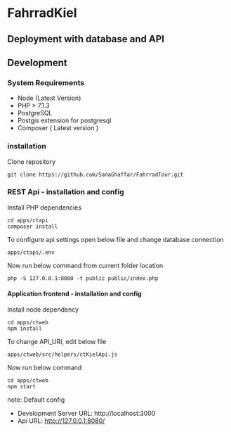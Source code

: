 # FahrradKiel

## Deployment with database and API

## Development

### System Requirements

 - Node (Latest Version)
 - PHP > 7.1.3
 - PostgreSQL 
 - Postgis extension for postgresql
 - Composer ( Latest version ) 

### installation
Clone repository
```
git clone https://github.com/SanaGhaffar/FahrradTour.git
```
### REST Api - installation and config

Install PHP dependencies
```
cd apps/ctapi
composer install
```
To configure api settings open below file and change database connection
```
apps/ctapi/.env
```

Now run below command from current folder location
```
php -S 127.0.0.1:8080 -t public public/index.php
```

#### Application frontend - installation and config
Install node dependency 
```
cd apps/ctweb
npm install
```

To change API_URI, edit below file
```
apps/ctweb/src/helpers/ctKielApi.js
```
Now run below command
```
cd apps/ctweb
npm start
```

note: Default config

 - Development Server URL: http://localhost:3000
 - Api URL: http://127.0.0.1:8080/ 

